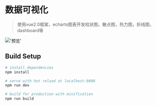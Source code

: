 # 数据可视化

> 使用vue2.0框架，echarts图表开发柱状图，散点图，热力图，折线图，dashboard等

!['预览'](https://static.oschina.net/uploads/space/2017/0113/153450_GtuL_2493500.png)

## Build Setup

``` bash
# install dependencies
npm install

# serve with hot reload at localhost:8080
npm run dev

# build for production with minification
npm run build
```
